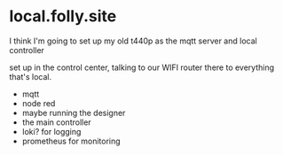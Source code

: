 # local.folly.site

I think I'm going to set up my old t440p as the mqtt server and local controller

set up in the control center, talking to our WIFI router there to everything that's local.

* mqtt
* node red
* maybe running the designer
* the main controller
* loki? for logging
* prometheus for monitoring
